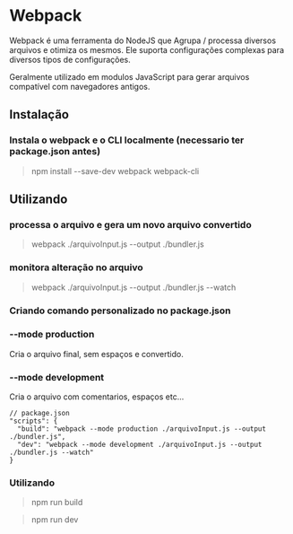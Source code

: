# Webpack

Webpack é uma ferramenta do NodeJS que Agrupa / processa diversos arquivos e otimiza os mesmos. Ele suporta configurações complexas para diversos tipos de configurações.

Geralmente utilizado em modulos JavaScript para gerar arquivos compatível com navegadores antigos.

## Instalação

### Instala o webpack e o CLI localmente (necessario ter package.json antes)

> npm install --save-dev webpack webpack-cli

## Utilizando

### processa o arquivo e gera um novo arquivo convertido

> webpack ./arquivoInput.js --output ./bundler.js

### monitora alteração no arquivo 

> webpack ./arquivoInput.js --output ./bundler.js --watch

### Criando comando personalizado no package.json

### --mode production

Cria o arquivo final, sem espaços e convertido.

### --mode development

Cria o arquivo com comentarios, espaços etc...

``` 
// package.json
"scripts": {
  "build": "webpack --mode production ./arquivoInput.js --output ./bundler.js",
  "dev": "webpack --mode development ./arquivoInput.js --output ./bundler.js --watch"
}
```

### Utilizando

> npm run build

> npm run dev
